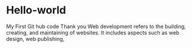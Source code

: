 # Hello-world
My First Git hub code
Thank you
Web development refers to the building, creating, and maintaining of websites. It includes aspects such as web design, web publishing,
